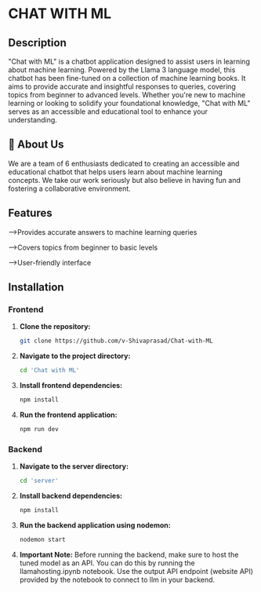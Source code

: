 
# CHAT WITH ML

## Description

"Chat with ML" is a chatbot application designed to assist users in learning about machine learning. Powered by the Llama 3 language model, this chatbot has been fine-tuned on a collection of machine learning books. It aims to provide accurate and insightful responses to queries, covering topics from beginner to advanced levels. Whether you're new to machine learning or looking to solidify your foundational knowledge, "Chat with ML" serves as an accessible and educational tool to enhance your understanding.


## 🚀 About Us
We are a team of 6 enthusiasts dedicated to creating an accessible and educational chatbot that helps users learn about machine learning concepts. We take our work seriously but also believe in having fun and fostering a collaborative environment.


## Features
-->Provides accurate answers to machine learning queries

-->Covers topics from beginner to basic levels

-->User-friendly interface
## Installation



### Frontend

1. **Clone the repository:**
   ```bash
   git clone https://github.com/v-Shivaprasad/Chat-with-ML
   ```

2. **Navigate to the project directory:**
   ```bash
   cd 'Chat with ML'
   ```

3. **Install frontend dependencies:**
   ```bash
   npm install 
   ```

4. **Run the frontend application:**
   ```bash
   npm run dev
   ```

### Backend

1. **Navigate to the server directory:**
   ```bash
   cd 'server'
   ```

2. **Install backend dependencies:**
   ```bash
   npm install 
   ```

3. **Run the backend application using nodemon:**
   ```bash
   nodemon start
   ```
4. **Important Note:**
Before running the backend, make sure to host the tuned model as an API. You can do this by running the llamahosting.ipynb notebook. Use the output API endpoint (website API) provided by the notebook to connect to llm in your backend.

    

